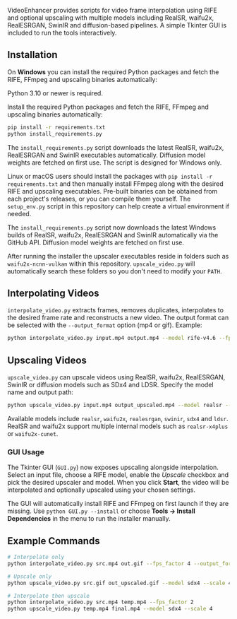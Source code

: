 VideoEnhancer provides scripts for video frame interpolation using RIFE and optional upscaling with multiple models including RealSR, waifu2x, RealESRGAN, SwinIR and diffusion-based pipelines. A simple Tkinter GUI is included to run the tools interactively.

## Installation


On **Windows** you can install the required Python packages and fetch the RIFE,
FFmpeg and upscaling binaries automatically:

Python 3.10 or newer is required.

Install the required Python packages and fetch the RIFE, FFmpeg and upscaling binaries automatically:


```bash
pip install -r requirements.txt
python install_requirements.py
```


The `install_requirements.py` script downloads the latest RealSR, waifu2x,
RealESRGAN and SwinIR executables automatically. Diffusion model weights are
fetched on first use. The script is designed for Windows only.

Linux or macOS users should install the packages with `pip install -r
requirements.txt` and then manually install FFmpeg along with the desired RIFE
and upscaling executables. Pre-built binaries can be obtained from each
project's releases, or you can compile them yourself. The `setup_env.py` script
in this repository can help create a virtual environment if needed.

 The `install_requirements.py` script now downloads the latest Windows builds of RealSR, waifu2x, RealESRGAN and SwinIR automatically via the GitHub API. Diffusion model weights are fetched on first use.

After running the installer the upscaler executables reside in folders such as
`waifu2x-ncnn-vulkan` within this repository. `upscale_video.py` will
automatically search these folders so you don't need to modify your `PATH`.


## Interpolating Videos

`interpolate_video.py` extracts frames, removes duplicates, interpolates to the desired frame rate and reconstructs a new video. The output format can be selected with the `--output_format` option (mp4 or gif). Example:

```bash
python interpolate_video.py input.mp4 output.mp4 --model rife-v4.6 --fps_factor 2 --output_format mp4
```

## Upscaling Videos

`upscale_video.py` can upscale videos using RealSR, waifu2x, RealESRGAN, SwinIR or diffusion models such as SDx4 and LDSR. Specify the model name and output path:

```bash
python upscale_video.py input.mp4 output_upscaled.mp4 --model realsr --scale 2 --output_format mp4
```

Available models include `realsr`, `waifu2x`, `realesrgan`, `swinir`, `sdx4` and `ldsr`. RealSR and waifu2x support multiple internal models such as `realsr-x4plus` or `waifu2x-cunet`.

### GUI Usage

The Tkinter GUI (`GUI.py`) now exposes upscaling alongside interpolation. Select an input file, choose a RIFE model, enable the *Upscale* checkbox and pick the desired upscaler and model. When you click **Start**, the video will be interpolated and optionally upscaled using your chosen settings.

The GUI will automatically install RIFE and FFmpeg on first launch if they are missing. Use `python GUI.py --install` or choose **Tools → Install Dependencies** in the menu to run the installer manually.

## Example Commands

```bash
# Interpolate only
python interpolate_video.py src.mp4 out.gif --fps_factor 4 --output_format gif

# Upscale only
python upscale_video.py src.gif out_upscaled.gif --model sdx4 --scale 4 --output_format gif

# Interpolate then upscale
python interpolate_video.py src.mp4 temp.mp4 --fps_factor 2
python upscale_video.py temp.mp4 final.mp4 --model sdx4 --scale 4
```

